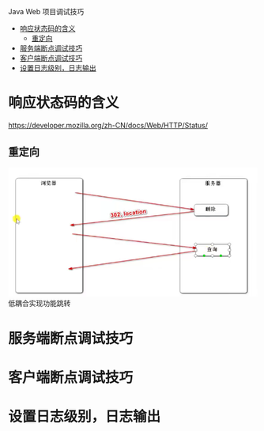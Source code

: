 Java Web 项目调试技巧

<!-- TOC -->

- [响应状态码的含义](#响应状态码的含义)
    - [重定向](#重定向)
- [服务端断点调试技巧](#服务端断点调试技巧)
- [客户端断点调试技巧](#客户端断点调试技巧)
- [设置日志级别，日志输出](#设置日志级别日志输出)

<!-- /TOC -->


# 响应状态码的含义
<https://developer.mozilla.org/zh-CN/docs/Web/HTTP/Status/>

## 重定向
![Alt text](%7B03BFF9D2-31C3-448b-B40C-E6564511230F%7D.png)
低耦合实现功能跳转

# 服务端断点调试技巧

# 客户端断点调试技巧

# 设置日志级别，日志输出